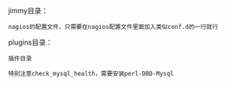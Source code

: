 jimmy目录：

	nagios的配置文件，只需要在nagios配置文件里面加入类似conf.d的一行就行

plugins目录：

	插件目录

	特别注意check_mysql_health，需要安装perl-DBD-Mysql
